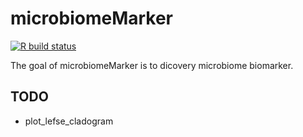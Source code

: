 
<!-- README.md is generated from README.Rmd. Please edit that file -->

# microbiomeMarker

<!-- badges: start -->

[![R build
status](https://github.com/yiluheihei/microbiomeMarker/workflows/R-CMD-check/badge.svg)](https://github.com/yiluheihei/microbiomeMarker/actions)
<!-- badges: end -->

The goal of microbiomeMarker is to dicovery microbiome biomarker.

## TODO

  - plot\_lefse\_cladogram
